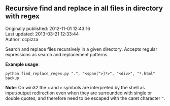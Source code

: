 ## Recursive find and replace in all files in directory with regex  
Originally published: 2012-11-01 12:43:16  
Last updated: 2013-03-21 12:33:44  
Author: ccpizza   
  
Search and replace files recursively in a given directory. Accepts regular expressions as search and replacement patterns.

**Example usage**:

    python find_replace_regex.py ".", "<span[^>]*>", "<div>", "*.html" backup

**Note**:
On win32 the `<` and `>` symbols are interpreted by the shell as input/output redirection even when they are surrounded with single or double quotes, and therefore need to be escaped with the caret character `^`.